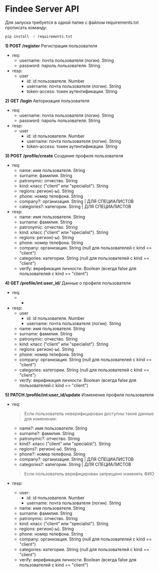 # Findee Server API
Для запуска требуется в одной папке с файлом requirements.txt прописать команду:
```bash 
pip install -r requirements.txt
```

**1) POST /register** Регистрация пользователя
* req:
  * username: почта пользователя (логин). String
  * password: пароль пользователя. String
* resp:
  * user
    * id: id пользователя. Number
    * username: почта пользователя (логин). String
    * token-access: токен аутентификации. String


**2) GET /login** Авторизация пользователя
* req:
  * username: почта пользователя (логин). String
  * password: пароль пользователя. String
* resp:
  * user
      * id: id пользователя. Number
      * username: почта пользователя (логин). String
      * token-access: токен аутентификации. String


**3) POST /profile/create** Создание профиля пользователя
* req:
  * name: имя пользователя. String
  * surname: фамилия. String
  * patronymic: отчество. String
  * kind: класс ("client" или "specialist"). String
  * regions: регион(-ы). String
  * phone: номер телефона. String
  * company?: организация. String | ДЛЯ СПЕЦИАЛИСТОВ
  * categories?: категории. String | ДЛЯ СПЕЦИАЛИСТОВ
* resp:
    * name: имя пользователя. String
    * surname: фамилия. String
    * patronymic: отчество. String
    * kind: класс ("client" или "specialist"). String
    * regions: регион(-ы). String
    * phone: номер телефона. String
    * company: организация. String (null для пользователей с kind == "client")
    * categories: категории. String (null для пользователей с kind == "client")
    * verify: верификация личности. Boolean (всегда false для пользователей с kind == "client")  


**4) GET /profile/int:user_id/** Данные о профиле пользователя
* req:
    * -
* resp:
    * user 
        * id: id пользователя. Number
        * username: почта пользователя (логин). String
    * name: имя пользователя. String
    * surname: фамилия. String
    * patronymic: отчество. String
    * kind: класс ("client" или "specialist"). String
    * regions: регион(-ы). String
    * phone: номер телефона. String
    * company: организация. String (null для пользователей с kind == "client")
    * categories: категории. String (null для пользователей с kind == "client")
    * verify: верификация личности. Boolean (всегда false для пользователей с kind == "client")  


**5) PATCH /profile/int:user_id/update** Изменение профиля пользователя
* req:
    > Если пользователь неверифицирован доступны такие данные для изменения:
    * name?: имя пользователя. String
    * surname?: фамилия. String
    * patronymic?: отчество. String
    * kind?: класс ("client" или "specialist"). String
    * regions?: регион(-ы). String
    * phone?: номер телефона. String
    * company?: организация. String | ДЛЯ СПЕЦИАЛИСТОВ
    * categories?: категории. String | ДЛЯ СПЕЦИАЛИСТОВ

    > Если пользователь верифицирован запрещено изменять ФИО
* resp:
    * user:
        * id: id пользователя. Number
        * username: почта пользователя (логин). String
    * name: имя пользователя. String
    * surname: фамилия. String
    * patronymic: отчество. String
    * kind: класс ("client" или "specialist"). String
    * regions: регион(-ы). String
    * phone: номер телефона. String
    * company: организация. String (null для пользователей с kind == "client")
    * categories: категории. String (null для пользователей с kind == "client")
    * verify: верификация личности. Boolean (всегда false для пользователей с kind == "client")  